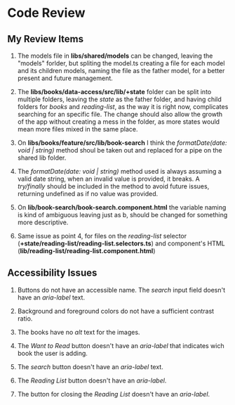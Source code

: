 # Code Review

## My Review Items

1. The models file in **libs/shared/models** can be changed, leaving the "models" forlder, but spliting the model.ts creating a file for each model and its children models, naming the file as the father model, for a better present and future management.

2. The **libs/books/data-access/src/lib/+state** folder can be split into multiple folders, leaving the *state* as the father folder, and having child folders for *books* and *reading-list*, as the way it is right now, complicates searching for an specific file. The change should also allow the growth of the app without creating a mess in the folder, as more states would mean more files mixed in the same place.

3. On **libs/books/feature/src/lib/book-search** I think the *formatDate(date: void | string)* method shoul be taken out and replaced for a pipe on the shared lib folder.

4. The *formatDate(date: void | string)* method used is always assuming a valid date string, when an invalid value is provided, it breaks. A *try/finally* should be included in the method to avoid future issues, returning undefined as if no value was provided. 

5. On **lib/book-search/book-search.component.html** the variable naming is kind of ambiguous leaving just as b, should be changed for something more descriptive.

6. Same issue as point 4, for files on the *reading-list* selector (**+state/reading-list/reading-list.selectors.ts**) and component's HTML (**lib/reading-list/reading-list.component.html**)


## Accessibility Issues

1. Buttons do not have an accessible name. The *search* input field doesn't have an *aria-label* text.

2. Background and foreground colors do not have a sufficient contrast ratio.

3. The books have no *alt* text for the images.

4. The *Want to Read* button doesn't have an *aria-label* that indicates wich book the user is adding.

5. The *search* button doesn't have an *aria-label* text.

6. The *Reading List* button doesn't have an *aria-label*.

7. The button for closing the *Reading List* doesn't have an *aria-label*.